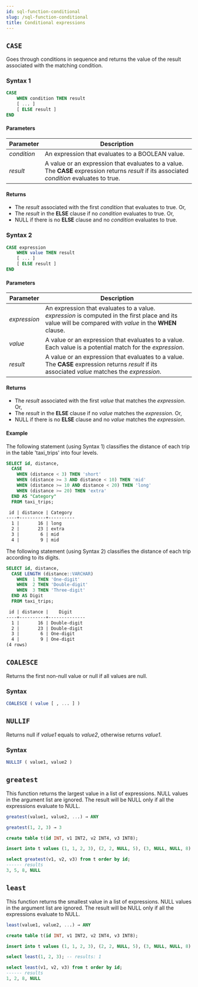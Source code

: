 ```yaml
---
id: sql-function-conditional
slug: /sql-function-conditional
title: Conditional expressions
---
```

<head>
  <link rel="canonical" href="https://docs.risingwave.com/docs/current/sql-function-conditional/" />
</head>

## `CASE`

Goes through conditions in sequence and returns the value of the result associated with the matching condition.

### Syntax 1

```sql
CASE 
    WHEN condition THEN result 
    [ ... ]
    [ ELSE result ]
END
```

#### Parameters

| Parameter | Description |
| --------- | ----------- |
| *condition* | An expression that evaluates to a BOOLEAN value. |
|*result*| A value or an expression that evaluates to a value. <br/> The **CASE** expression returns *result* if its associated *condition* evaluates to true. |

#### Returns

- The *result* associated with the first *condition* that evaluates to true. Or,
- The *result* in the **ELSE** clause if no *condition* evaluates to true. Or,
- NULL if there is no **ELSE** clause and no *condition* evaluates to true.

### Syntax 2

```sql
CASE expression
    WHEN value THEN result 
    [ ... ]
    [ ELSE result ]
END
```

#### Parameters

| Parameter | Description |
| --------- | ----------- |
| *expression* | An expression that evaluates to a value. <br/> *expression* is computed in the first place and its value will be compared with *value* in the **WHEN** clause. |
| *value* | A value or an expression that evaluates to a value. <br/> Each value is a potential match for the *expression*. |
|*result*| A value or an expression that evaluates to a value. <br/> The **CASE** expression returns *result* if its associated *value* matches the *expression*. |

#### Returns

- The *result* associated with the first *value* that matches the *expression*. Or,
- The *result* in the **ELSE** clause if no *value* matches the *expression*. Or,
- NULL if there is no **ELSE** clause and no *value* matches the *expression*.

#### Example

The following statement (using Syntax 1) classifies the distance of each trip in the table 'taxi_trips' into four levels.

```sql
SELECT id, distance,
  CASE 
    WHEN (distance < 3) THEN 'short'
    WHEN (distance >= 3 AND distance < 10) THEN 'mid'
    WHEN (distance >= 10 AND distance < 20) THEN 'long'
    WHEN (distance >= 20) THEN 'extra'
  END AS "Category"
  FROM taxi_trips;
```

```markdown
 id | distance | Category 
----+----------+----------
  1 |       16 | long
  2 |       23 | extra
  3 |        6 | mid
  4 |        9 | mid
```

The following statement (using Syntax 2) classifies the distance of each trip according to its digits.

```sql
SELECT id, distance,
  CASE LENGTH (distance::VARCHAR)
    WHEN  1 THEN 'One-digit'
    WHEN  2 THEN 'Double-digit'
    WHEN  3 THEN 'Three-digit'
  END AS Digit
  FROM taxi_trips;
```

```markdown
 id | distance |    Digit     
----+----------+--------------
  1 |       16 | Double-digit
  2 |       23 | Double-digit
  3 |        6 | One-digit
  4 |        9 | One-digit
(4 rows)
```

## `COALESCE`

Returns the first non-null value or null if all values are null.

### Syntax

```sql
COALESCE ( value [ , ... ] )
```

## `NULLIF`

Returns null if *value1* equals to *value2*, otherwise returns *value1*.

### Syntax

```sql
NULLIF ( value1, value2 )
```

## `greatest`

This function returns the largest value in a list of expressions. NULL values in the argument list are ignored. The result will be NULL only if all the expressions evaluate to NULL.

```sql title=Syntax
greatest(value1, value2, ...) → ANY
```

```sql title=Examples
greatest(1, 2, 3) → 3

create table t(id INT, v1 INT2, v2 INT4, v3 INT8);

insert into t values (1, 1, 2, 3), (2, 2, NULL, 5), (3, NULL, NULL, 8), (4, NULL, NULL, NULL);

select greatest(v1, v2, v3) from t order by id;
------ results
3, 5, 8, NULL
```

## `least`

This function returns the smallest value in a list of expressions. NULL values in the argument list are ignored. The result will be NULL only if all the expressions evaluate to NULL.

```sql title=Syntax
least(value1, value2, ...) → ANY
```

```sql title=Examples
create table t(id INT, v1 INT2, v2 INT4, v3 INT8);

insert into t values (1, 1, 2, 3), (2, 2, NULL, 5), (3, NULL, NULL, 8), (4, NULL, NULL, NULL);

select least(1, 2, 3); -- results: 1

select least(v1, v2, v3) from t order by id; 
------ results
1, 2, 8, NULL
```
